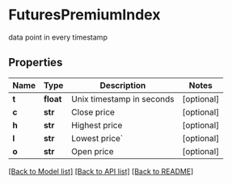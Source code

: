 # FuturesPremiumIndex

data point in every timestamp
## Properties
Name | Type | Description | Notes
------------ | ------------- | ------------- | -------------
**t** | **float** | Unix timestamp in seconds | [optional] 
**c** | **str** | Close price | [optional] 
**h** | **str** | Highest price | [optional] 
**l** | **str** | Lowest price&#x60; | [optional] 
**o** | **str** | Open price | [optional] 

[[Back to Model list]](../README.md#documentation-for-models) [[Back to API list]](../README.md#documentation-for-api-endpoints) [[Back to README]](../README.md)


